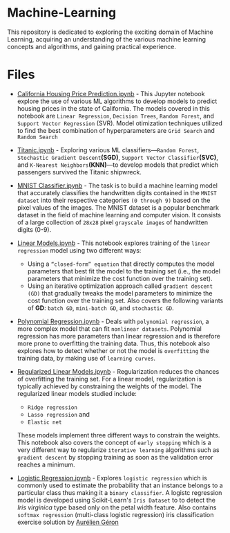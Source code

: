 # Machine-Learning
This repository is dedicated to exploring the exciting domain of Machine Learning, acquiring an understanding of the various machine learning concepts and algorithms, and gaining practical experience.

# Files
* [California Housing Price Prediction.ipynb](https://github.com/KelvinMumo/Machine-Learning/blob/main/California%20Housing%20Price%20Prediction.ipynb) - This Jupyter notebook explore the use of various ML algorithms to develop models to predict housing prices in the state of California. The models covered in this notebook are `Linear Regression`, `Decision Trees`, `Random Forest`, and `Support Vector Regression` (SVR). Model otimization techniques utilized to find the best combination of hyperparameters are `Grid Search` and `Random Search`

* [Titanic.ipynb](https://github.com/KelvinMumo/Machine-Learning/blob/main/Titanic.ipynb) - Exploring various ML classifiers—`Random Forest`, `Stochastic Gradient Descent`**(SGD)**, `Support Vector Classifier`**(SVC)**, and `K-Nearest Neighbors`**(KNN)**—to develop models that predict which passengers survived the Titanic shipwreck.

* [MNIST Classifier.ipynb](https://github.com/KelvinMumo/Machine-Learning/blob/main/MNIST%20Classifier.ipynb) - The task is to build a machine learning model that accurately classifies the handwritten digits contained in the `MNIST dataset` into their respective categories `(0 through 9)` based on the pixel values of the images. The MNIST dataset is a popular benchmark dataset in the field of machine learning and computer vision. It consists of a large collection of `28x28` pixel `grayscale images` of handwritten digits (0-9).

* [Linear Models.ipynb](https://github.com/KelvinMumo/Machine-Learning/blob/main/Linear%20Models.ipynb) - This notebook explores training of the `linear regression` model using two different ways:
  * Using a `“closed-form” equation` that directly computes the model parameters that best fit the model to the training set (i.e., the model parameters that minimize the cost function over the training set).
  * Using an iterative optimization approach called `gradient descent (GD)` that gradually tweaks the model parameters to minimize the cost function over the training set. Also covers the following variants of **GD**: `batch GD`, `mini-batch GD`, and `stochastic GD`.

* [Polynomial Regression.ipynb](https://github.com/KelvinMumo/Machine-Learning/blob/main/Polynomial%20Regression.ipynb) - Deals with `polynomial regression`, a more complex model that can fit `nonlinear datasets`. Polynomial regression has more parameters than linear regression and is therefore more prone to overfitting the training data. Thus, this notebook also explores how to detect whether or not the model is `overfitting` the training data, by making use of `learning curves`.

* [Regularized Linear Models.ipynb](https://github.com/KelvinMumo/Machine-Learning/blob/main/Regularized%20Linear%20Models.ipynb) - Regularization reduces the chances of overfitting the training set. For a linear model, regularization is typically achieved by constraining the weights of the model. The regularized linear models studied include:
  * `Ridge regression`
  * `Lasso regression` and
  * `Elastic net`
 
  These models implement three different ways to constrain the weights. This notebook also covers the concept of `early stopping` which is a very different way to regularize `iterative learning` algorithms such as `gradient descent` by stopping training as soon as the validation error reaches a minimum. 

* [Logistic Regression.ipynb](https://github.com/KelvinMumo/Machine-Learning/blob/main/Logistic%20Regression.ipynb) - Explores `logistic regression` which is commonly used to
estimate the probability that an instance belongs to a particular class thus making it a `binary classifier`. A logistc regression model is developed using Scikit-Learn's `Iris Dataset` to to detect the $Iris$ $virginica$ type based only on the petal width feature. Also contains `softmax regression` (multi-class logistic regression) iris classification exercise solution by [Aurélien Géron](https://github.com/ageron/handson-ml3/blob/main/04%20training%20linear%20models.ipynb) 
